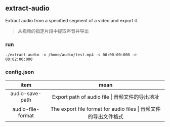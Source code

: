 ## extract-audio

Extract audio from a specified segment of a video and export it.

> 从视频的指定片段中提取声音并导出

### run

```shell
./extract-audio -v /home/audio/test.mp4 -s 00:00:00:000 -e 00:02:00:000
```

### config.json

|       item        |                          mean                          |
|:-----------------:|:------------------------------------------------------:|
|  audio-save-path  |         Export path of audio file \| 音频文件的导出地址         |
| audio-file-format | The export file format for audio files \|  音频文件的导出文件格式 |

